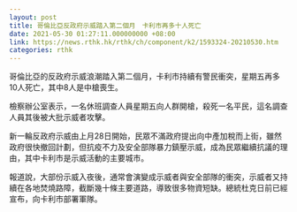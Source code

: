 ```yaml
---
layout: post
title: 哥倫比亞反政府示威踏入第二個月　卡利市再多十人死亡
date: 2021-05-30 01:27:11.000000000 +08:00
link: https://news.rthk.hk/rthk/ch/component/k2/1593324-20210530.htm
categories: rthk
---
```


哥倫比亞的反政府示威浪潮踏入第二個月，卡利市持續有警民衝突，星期五再多10人死亡，其中8人是中槍喪生。

檢察辦公室表示，一名休班調查人員星期五向人群開槍，殺死一名平民，這名調查人員其後被大批示威者攻擊。

新一輪反政府示威由上月28日開始，民眾不滿政府提出向中產加稅而上街，雖然政府很快撤回計劃，但抗疫不力及安全部隊暴力鎮壓示威，成為民眾繼續抗議的理由，其中卡利市是示威活動的主要城市。

報道說，大部份示威入夜後，通常會演變成示威者與安全部隊的衝突，示威者又持續在各地焚燒路障，截斷幾十條主要道路，導致很多物資短缺。總統杜克日前已經宣布，向卡利市部署軍隊。
